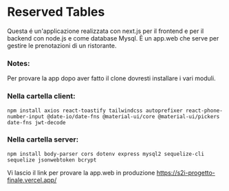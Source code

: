 # Reserved Tables

Questa é un'applicazione realizzata con next.js per il frontend e per il backend con node.js e come database Mysql.
È un app.web che serve per gestire le prenotazioni di un ristorante.

### Notes:

Per provare la app dopo aver fatto il clone dovresti installare i vari moduli.

### Nella cartella client:

    npm install axios react-toastify tailwindcss autoprefixer react-phone-number-input @date-io/date-fns @material-ui/core @material-ui/pickers date-fns jwt-decode

### Nella cartella server:

    npm install body-parser cors dotenv express mysql2 sequelize-cli sequelize jsonwebtoken bcrypt

Vi lascio il link per provare la app.web in produzione https://s2i-progetto-finale.vercel.app/
